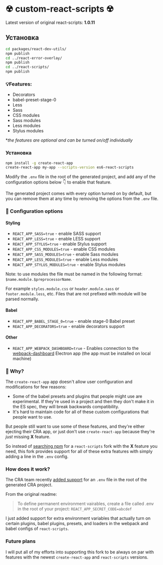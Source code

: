 # ☢ custom-react-scripts ☢
Latest version of original react-scripts: **1.0.11**

## Установка

```bash
cd packages/react-dev-utils/
npm publish
cd ../react-error-overlay/
npm publish
cd ../react-scripts/
npm publish
```

### 💡Features:
* Decorators
* babel-preset-stage-0
* Less
* Sass
* CSS modules
* Sass modules
* Less modules
* Stylus modules

**the features are optional and can be turned on/off individually*

### Установка

```bash
npm install -g create-react-app
create-react-app my-app --scripts-version es6-react-scripts
```

Modify the ```.env``` file in the root of the generated project, and add any of the configuration options below 👇 to enable that feature.

The generated project comes with every option turned on by default, but you can remove them at any time by removing the options from the ```.env``` file.

### 📝 Configuration options

#### Styling
- ```REACT_APP_SASS=true``` - enable SASS support
- ```REACT_APP_LESS=true``` - enable LESS support
- ```REACT_APP_STYLUS=true``` - enable Stylus support
- ```REACT_APP_CSS_MODULES=true``` - enable CSS modules
- ```REACT_APP_SASS_MODULES=true``` - enable Sass modules
- ```REACT_APP_LESS_MODULES=true``` - enable Less modules
- ```REACT_APP_STYLUS_MODULES=true``` - enable Stylus modules

Note: to use modules the file must be named in the following format: ```$name.module.$preprocessorName```.

For example ```styles.module.css``` or ```header.module.sass``` or ```footer.module.less```, etc. Files that are not prefixed with module will be parsed normally.

#### Babel
- ```REACT_APP_BABEL_STAGE_0=true``` - enable stage-0 Babel preset
- ```REACT_APP_DECORATORS=true``` - enable decorators support

#### Other
- ```REACT_APP_WEBPACK_DASHBOARD=true``` - Enables connection to the [webpack-dashboard](https://github.com/FormidableLabs/electron-webpack-dashboard) Electron app (the app must be installed on local machine)

### 🤔 Why?
The ```create-react-app``` app doesn't allow user configuration and modifications for few reasons:

* Some of the babel presets and plugins that people might use are experimental.  If they're used in a project and then they don't make it in the ES spec, they will break backwards compatibility.
* It's hard to maintain code for all of these custom configurations that people want to use.

But people still want to use some of these features, and they're either ejecting their CRA app, or just don't use ```create-react-app``` because they're *just* missing **X** feature.

So instead of [searching npm](https://www.npmjs.com/search?q=react-scripts) for a ```react-scripts``` fork with the **X** feature you need, this fork provides support for all of these extra features with simply adding a line in the ```.env``` config.

### How does it work?
The CRA team recently [added support](https://github.com/facebookincubator/create-react-app/blob/master/packages/react-scripts/template/README.md#adding-development-environment-variables-in-env) for an ```.env``` file in the root of the generated CRA project.

From the original readme:
> To define permanent environment vairables, create a file called .env in the root of your project:
> ```REACT_APP_SECRET_CODE=abcdef```

I just added support for extra environment variables that actually turn on certain plugins, babel plugins, presets, and loaders in the webpack and babel configs of ```react-scripts```.

### Future plans

I will put all of my efforts into supporting this fork to be always on par with features with the newest ```create-react-app``` and ```react-scripts``` versions.
